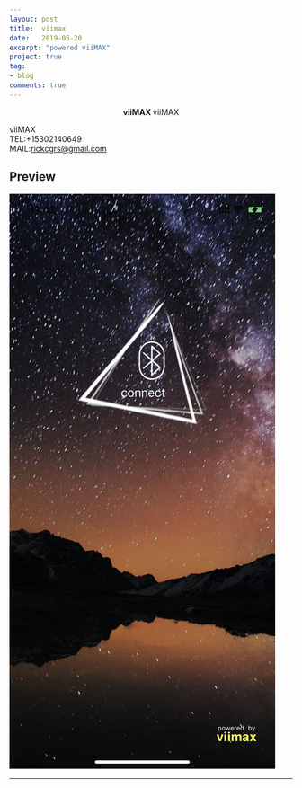 ```yaml
---
layout: post
title:  viimax
date:   2019-05-20
excerpt: "powered viiMAX"
project: true
tag:
- blog
comments: true
---
```

 
    
<center><b> viiMAX </b>viiMAX</center>
     
viiMAX    
TEL:+15302140649    
MAIL:rickcgrs@gmail.com  

 
## Preview

 ![avatar](/assets/img/viimax.png)
	
	 
 
 

---
 

 
 
 